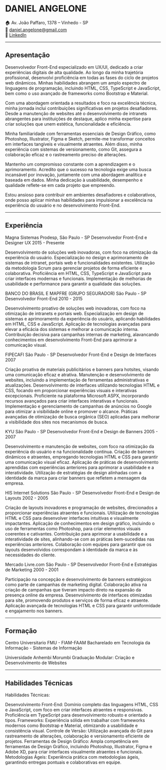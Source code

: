# DANIEL ANGELONE

🏠 Av. João Paffaro, 1378 – Vinhedo - SP  
📧 daniel.angelone@gmail.com  
💼 [LinkedIn](https://www.linkedin.com/in/danielangelone/)

---

## Apresentação

Desenvolvedor Front-End especializado em UX/UI, dedicado a criar experiências digitais de alta qualidade. Ao longo da minha trajetória profissional, desenvolvi proficiência em todas as fases do ciclo de projetos web dinâmicos. Minhas habilidades abrangem um amplo espectro de linguagens de programação, incluindo HTML, CSS, TypeScript e JavaScript, bem como o uso avançado de frameworks como Bootstrap e Material.

Com uma abordagem orientada a resultados e foco na excelência técnica, minha jornada inclui contribuições significativas em projetos desafiadores. Desde a manutenção de websites até o desenvolvimento de intranets abrangentes para instituições de destaque, aplico minha expertise para criar soluções que unem estética, funcionalidade e eficiência.

Minha familiaridade com ferramentas essenciais de Design Gráfico, como Photoshop, Illustrator, Figma e Sketch, permite-me transformar conceitos em interfaces tangíveis e visualmente atraentes. Além disso, minha experiência com sistemas de versionamento, como Git, assegura a colaboração eficaz e o rastreamento preciso de alterações.

Mantenho um compromisso constante com a aprendizagem e o aprimoramento. Acredito que o sucesso na tecnologia exige uma busca incansável por inovação, juntamente com uma abordagem analítica e baseada em dados. Minha dedicação à usabilidade, desempenho e qualidade reflete-se em cada projeto que empreendo.

Estou ansioso para contribuir em ambientes desafiadores e colaborativos, onde posso aplicar minhas habilidades para impulsionar a excelência na experiência do usuário e no desenvolvimento Front-End.

---

## Experiência

Magna Sistemas
Prodesp, São Paulo - SP
Desenvolvedor Front-End e Designer UX
2015 - Presente

Desenvolvimento de soluções web inovadoras, com foco na otimização da experiência do usuário.
Especialização no design e aprimoramento de sistemas de intranet, portais web e funcionalidades existentes.
Utilização da metodologia Scrum para gerenciar projetos de forma eficiente e colaborativa.
Proficiência em HTML, CSS, TypeScript e JavaScript para criar interfaces modernas e funcionais.
Implementação de melhorias de usabilidade e performance para garantir a qualidade das soluções.

BANCO DO BRASIL E MAPFRE (GRUPO SEGURADOR)
São Paulo - SP
Desenvolvedor Front-End
2010 - 2015

Desenvolvimento proativo de soluções web inovadoras, com foco na otimização de intranets e portais web.
Especialização em design de sistemas e aprimoramento da experiência do usuário, aplicando habilidades em HTML, CSS e JavaScript.
Aplicação de tecnologias avançadas para elevar a eficácia dos sistemas e melhorar a comunicação interna.
Contribuição decisiva para campanhas internas de marketing, alavancando conhecimentos em desenvolvimento Front-End para aprimorar a comunicação visual.

FIPECAFI
São Paulo - SP
Desenvolvedor Front-End e Design de Interfaces
2007

Criação proativa de materiais publicitários e banners para hotsites, visando uma comunicação eficaz e atrativa.
Manutenção e desenvolvimento de websites, incluindo a implementação de ferramentas administrativas e atualizações.
Desenvolvimento de interfaces utilizando tecnologias HTML e CSS, focando em proporcionar experiências visuais e interativas excepcionais.
Proficiente na plataforma Microsoft ASPX, incorporando recursos avançados para criar interfaces interativas e funcionais.
Implementação e gerenciamento de campanhas de anúncios no Google para otimizar a visibilidade online e promover o alcance.
Práticas avançadas de otimização de busca orgânica (SEO) aplicadas para melhorar a visibilidade dos sites nos mecanismos de busca.

KYU
São Paulo - SP
Desenvolvedor Front-End e Design de Banners
2005 - 2007

Desenvolvimento e manutenção de websites, com foco na otimização da experiência do usuário e na funcionalidade contínua.
Criação de banners dinâmicos e atraentes, empregando tecnologias HTML e CSS para garantir uma comunicação visual eficaz.
Aplicação de práticas de desenvolvimento aprendidas com experiências anteriores para aprimorar a usabilidade e a interatividade.
Utilização de estratégias de design alinhadas com a identidade da marca para criar banners que refletem a mensagem da empresa.

HIS Internet Solutions
São Paulo - SP
Desenvolvedor Front-End e Design de Layouts
2002 - 2005

Criação de layouts inovadores e programação de websites, direcionados a proporcionar experiências atraentes e funcionais.
Utilização de tecnologias HTML e CSS para desenvolver interfaces intuitivas e visualmente impactantes.
Aplicação de conhecimentos em design gráfico, incluindo o uso de ferramentas como Photoshop, para criar elementos visuais coerentes e cativantes.
Contribuição para aprimorar a usabilidade e a interatividade de sites, alinhando-se com as práticas bem-sucedidas nas experiências anteriores.
Colaboração com equipes para garantir que os layouts desenvolvidos correspondam à identidade da marca e às necessidades do cliente.

Mercado Livre.com
São Paulo - SP
Desenvolvedor Front-End e Estratégias de Marketing
2000 - 2001

Participação na concepção e desenvolvimento de banners estratégicos como parte de campanhas de marketing digital.
Colaboração ativa na criação de campanhas que tiveram impacto direto na expansão da presença online da empresa.
Desenvolvimento de interfaces otimizadas para site, promovendo produtos e serviços de forma eficaz e atraente.
Aplicação avançada de tecnologias HTML e CSS para garantir uniformidade e engajamento nos banners.

---

## Formação

Centro Universitario FMU - FIAM-FAAM
Bacharelado em Tecnologia da Informação - Sistemas de Informação

Universidade Anhembi Morumbi
Graduação Modular: Criação e Desenvolvimento de Websites

---

## Habilidades Técnicas

Habilidades Técnicas:

Desenvolvimento Front-End: Domínio completo das linguagens HTML, CSS e JavaScript, com foco em criar interfaces atraentes e responsivas. Proficiência em TypeScript para desenvolvimento robusto e orientado a tipos.
Frameworks: Experiência sólida em trabalhar com frameworks modernos como Bootstrap e Material, otimizando a usabilidade e consistência visual.
Controle de Versão: Utilização avançada do Git para rastreamento de alterações, colaboração e versionamento eficiente de projetos.
Ferramentas de Design Gráfico: Ampla competência em ferramentas de Design Gráfico, incluindo Photoshop, Illustrator, Figma e Adobe XD, para criar interfaces visualmente atraentes e funcionais.
Metodologias Ágeis: Experiência prática com metodologias ágeis, garantindo entregas pontuais e colaborativas em equipe.